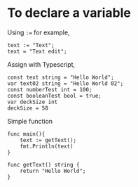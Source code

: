 # To declare a variable

Using `:=` for example,

```
text := "Text";
text = "Text edit";
```

Assign with Typescript,

```
const text string = "Hello World";
var text02 string = "Hello World 02";
const numberTest int = 100;
const booleanTest bool = true;
var deckSize int
deckSize = 58
```

Simple function

```
func main(){
	text := getText();
	fmt.Println(text)
}

func getText() string {
	return "Hello World";
}
```
